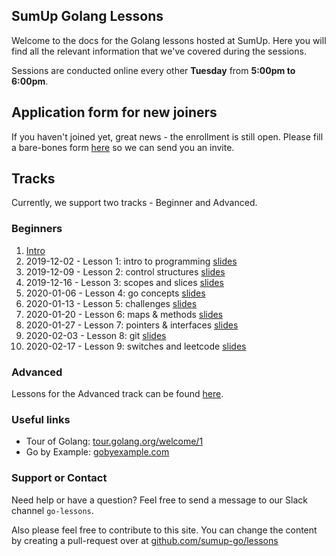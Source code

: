 ## SumUp Golang Lessons

Welcome to the docs for the Golang lessons hosted at SumUp. Here you will find all the relevant information that we've covered during the sessions.

Sessions are conducted online every other **Tuesday** from **5:00pm to 6:00pm**.

## Application form for new joiners

If you haven't joined yet, great news - the enrollment is still open. Please fill a bare-bones form [here](https://bit.ly/3BLiewl) so we can send you an invite. 

## Tracks 

Currently, we support two tracks - Beginner and Advanced.

### Beginners

1. [Intro](Initial%20setup.md)
2. 2019-12-02 - Lesson 1: intro to programming [slides](./beginners/1/lesson1.md)
3. 2019-12-09 - Lesson 2: control structures [slides](./beginners/2/out.pdf)
4. 2019-12-16 - Lesson 3: scopes and slices [slides](./beginners/3/out.pdf)
5. 2020-01-06 - Lesson 4: go concepts [slides](./beginners/4/out.pdf)
6. 2020-01-13 - Lesson 5: challenges [slides](./beginners/5/out.pdf)
7. 2020-01-20 - Lesson 6: maps & methods [slides](./beginners/5/out.pdf)
8. 2020-01-27 - Lesson 7: pointers & interfaces [slides](./beginners/6/out.pdf)
8. 2020-02-03 - Lesson 8: git [slides](./beginners/7/out.pdf)
8. 2020-02-17 - Lesson 9: switches and leetcode [slides](./beginners/8/out.pdf)

### Advanced

Lessons for the Advanced track can be found [here](https://github.com/sumup-go/lessons/tree/main/advanced).

### Useful links

* Tour of Golang: [tour.golang.org/welcome/1](https://tour.golang.org/welcome/1)
* Go by Example: [gobyexample.com](https://gobyexample.com/)

### Support or Contact

Need help or have a question? Feel free to send a message to our Slack channel `go-lessons`.

Also please feel free to contribute to this site. You can change the content by creating a pull-request over at [github.com/sumup-go/lessons](https://github.com/sumup-go/lessons)

